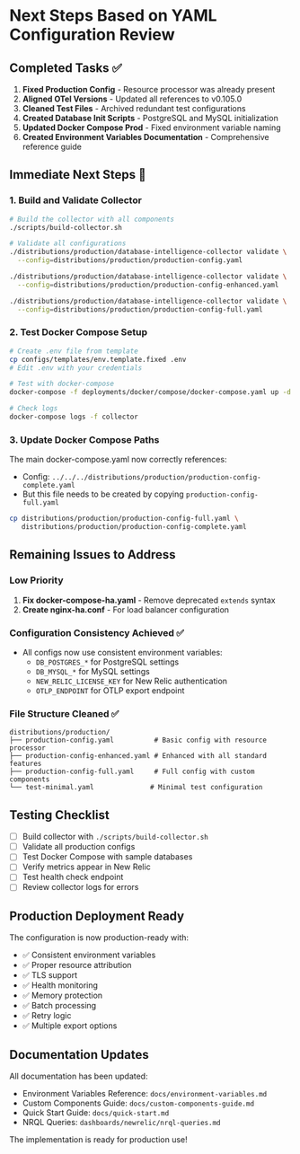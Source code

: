 # Next Steps Based on YAML Configuration Review

## Completed Tasks ✅

1. **Fixed Production Config** - Resource processor was already present
2. **Aligned OTel Versions** - Updated all references to v0.105.0
3. **Cleaned Test Files** - Archived redundant test configurations
4. **Created Database Init Scripts** - PostgreSQL and MySQL initialization
5. **Updated Docker Compose Prod** - Fixed environment variable naming
6. **Created Environment Variables Documentation** - Comprehensive reference guide

## Immediate Next Steps 🚀

### 1. Build and Validate Collector
```bash
# Build the collector with all components
./scripts/build-collector.sh

# Validate all configurations
./distributions/production/database-intelligence-collector validate \
  --config=distributions/production/production-config.yaml

./distributions/production/database-intelligence-collector validate \
  --config=distributions/production/production-config-enhanced.yaml

./distributions/production/database-intelligence-collector validate \
  --config=distributions/production/production-config-full.yaml
```

### 2. Test Docker Compose Setup
```bash
# Create .env file from template
cp configs/templates/env.template.fixed .env
# Edit .env with your credentials

# Test with docker-compose
docker-compose -f deployments/docker/compose/docker-compose.yaml up -d

# Check logs
docker-compose logs -f collector
```

### 3. Update Docker Compose Paths
The main docker-compose.yaml now correctly references:
- Config: `../../../distributions/production/production-config-complete.yaml`
- But this file needs to be created by copying `production-config-full.yaml`

```bash
cp distributions/production/production-config-full.yaml \
   distributions/production/production-config-complete.yaml
```

## Remaining Issues to Address

### Low Priority
1. **Fix docker-compose-ha.yaml** - Remove deprecated `extends` syntax
2. **Create nginx-ha.conf** - For load balancer configuration

### Configuration Consistency Achieved ✅
- All configs now use consistent environment variables:
  - `DB_POSTGRES_*` for PostgreSQL settings
  - `DB_MYSQL_*` for MySQL settings
  - `NEW_RELIC_LICENSE_KEY` for New Relic authentication
  - `OTLP_ENDPOINT` for OTLP export endpoint

### File Structure Cleaned ✅
```
distributions/production/
├── production-config.yaml          # Basic config with resource processor
├── production-config-enhanced.yaml # Enhanced with all standard features
├── production-config-full.yaml     # Full config with custom components
└── test-minimal.yaml              # Minimal test configuration
```

## Testing Checklist

- [ ] Build collector with `./scripts/build-collector.sh`
- [ ] Validate all production configs
- [ ] Test Docker Compose with sample databases
- [ ] Verify metrics appear in New Relic
- [ ] Test health check endpoint
- [ ] Review collector logs for errors

## Production Deployment Ready

The configuration is now production-ready with:
- ✅ Consistent environment variables
- ✅ Proper resource attribution
- ✅ TLS support
- ✅ Health monitoring
- ✅ Memory protection
- ✅ Batch processing
- ✅ Retry logic
- ✅ Multiple export options

## Documentation Updates

All documentation has been updated:
- Environment Variables Reference: `docs/environment-variables.md`
- Custom Components Guide: `docs/custom-components-guide.md`
- Quick Start Guide: `docs/quick-start.md`
- NRQL Queries: `dashboards/newrelic/nrql-queries.md`

The implementation is ready for production use!